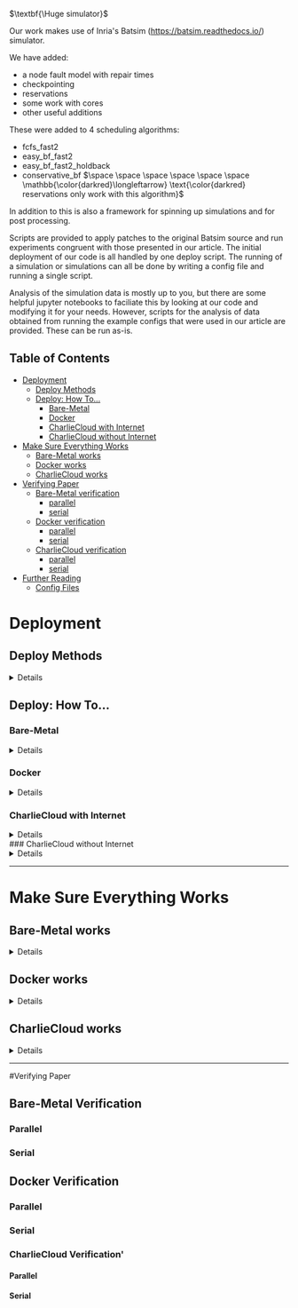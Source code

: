 <!-- Required extensions:  codehilite,markdown.extensions.tables,pymdownx.magiclink,pymdownx.betterem,pymdownx.tilde,pymdownx.emoji,pymdownx.tasklist,pymdownx.superfences,pymdownx.saneheaders -->




<!-- ----------------------------------------------------------------  Intro --------------------------------------------- -->
$\textbf{\Huge simulator}$ <br />

Our work makes use of Inria's Batsim (https://batsim.readthedocs.io/) simulator.

We have added:

- a node fault model with repair times
- checkpointing
- reservations
- some work with cores
- other useful additions

These were added to 4 scheduling algorithms:

- fcfs_fast2
- easy_bf_fast2
- easy_bf_fast2_holdback
- conservative_bf $\space \space \space \space \space \space \mathbb{\color{darkred}\longleftarrow} \text{\color{darkred} reservations only work with this algorithm}$

In addition to this is also a framework for spinning up simulations and for post processing.

Scripts are provided to apply patches to the original Batsim source and run experiments congruent with those presented in our article.  The initial deployment of our code is all handled by one deploy script.  The running of a simulation or simulations can all be done by writing a config file and running a single script.

Analysis of the simulation data is mostly up to you, but there are some helpful jupyter notebooks to faciliate this by looking at our code and modifying it for your needs.  However, scripts for the analysis of data obtained from running the example configs that were used in our article are provided.  These can be run as-is.


<!-- ----------------------------------------------------------------  Table of Contents --------------------------------------------- -->
## Table of Contents
- [Deployment](#deployment)
    - [Deploy Methods](#build_methods)
    - [Deploy: How To...](#deploy_how_to)
        - [Bare-Metal](#deploy_bare_metal)
        - [Docker](#deploy_docker)
        - [CharlieCloud with Internet](#deploy_charliecloud_with_internet)
        - [CharlieCloud without Internet](#deploy_charliecloud_without_internet)
- [Make Sure Everything Works](#run_tests_works)
    - [Bare-Metal works](#run_tests_works_bare_metal)
    - [Docker works](#run_tests_works_docker)
    - [CharlieCloud works](#run_tests_works_charliecloud)
- [Verifying Paper](#run_tests_verify)
    - [Bare-Metal verification](#run_tests_verify_bare_metal)
        - [parallel](#run_tests_verify_bare_metal_parallel)
        - [serial](#run_tests_verify_bare_metal_serial)
    - [Docker verification](#run_tests_verify_docker)
        - [parallel](#run_tests_verify_docker_parallel)
        - [serial](#run_tests_verify_docker_serial)
    - [CharlieCloud verification](#run_tests_verify_charliecloud)
        - [parallel](#run_tests_verify_charliecloud_parallel)
        - [serial](#run_tests_verify_charliecloud_serial)
- [Further Reading](#further_reading)
    - [Config Files](#config_files)


<!-- ----------------------------------------------------------------  Deployment --------------------------------------------- -->



<a name="deployment"></a>
# Deployment

<a name="build_methods"></a>
## Deploy Methods
<details>
There are 4 methods of building and deploying our batsim applications.

- bare-metal
    - will compile and install everything you need into a directory
- docker
    - will compile and install everything you need into a docker container
    - currently there is no option of parallelism with this method
- charliecloud with internet
    - charliecloud is a container technology that works when docker is not an option (think clusters without docker)
    - will compile and install everything you need into a directory
- charliecloud without internet
    - charliecloud is a container technology that works when docker is not an option (think clusters without docker)
    - meant to be run where you have internet
        - will compile and install everything you need and will be packaged into a directory to be copied to your setup without internet

</details>

<a name="deploy_how_to"></a> 
## Deploy: How To...

<a name="deploy_bare_metal"></a>
###  Bare-Metal

<details>
- obtain the code
- change directories
- deploy
```
git clone https://github.com/HPCMASPA2023-GitHub/simulator.git
cd simulator/basefiles
./deploy.sh -f bare-metal --prefix $(dirname `pwd`)
```

</details>

<a name="deploy_docker"></a>
### Docker

<details>
- obtain the code
- change directories
- deploy
```
git clone https://github.com/HPCMASPA2023-GitHub/simulator.git
cd simulator/basefiles
./deploy.sh -f docker
```
</details>

<a name="deploy_charliecloud_with_internet"></a> 
### CharlieCloud with Internet
<details>
- obtain the code
- change directories
- deploy
```
git clone https://github.com/HPCMASPA2023-GitHub/simulator.git
cd simulator/basefiles
./deploy.sh -f charliecloud
```
</details>
<a name="deploy_charliecloud_without_internet"></a> 
### CharlieCloud without Internet

<details>
- obtain the code
- change directories
- deploy package
- change directories
- scp folder
- ssh to remote
- change directories
- unpackage
```
git clone https://github.com/HPCMASPA2023-GitHub/simulator.git
cd simulator/basefiles
./deploy.sh -f charliecloud --no-internet --package
cd ../../
scp -r ./batsim_packaged user@remote.org:/home/USER/
ssh user@remote.org
cd /home/USER/batsim_packaged
./deploy.sh -f charliecloud --no-internet --un-package
```
</details>




<!-- ----------------------------------------------------------------  Make Sure Everything Works --------------------------------------------- -->
***



<a name="run_tests_works"></a> 
# Make Sure Everything Works

<a name="run_tests_works_bare_metal"></a> 
## Bare-Metal works
<details>
- change directories
- edit basefiles/batsim_environment.sh
- run test_serial script
- view result
- run test_parallel script
- view result
```
cd /path/to/simulator/basefiles
edit ./batsim_environment.sh      # make sure you point prefix to /path/to/simulator  (don't include basefiles in the path)
./tests/bare_metal/tests_serial.sh
```

You should see two SUCCESS messages
</details>

<a name="run_tests_works_docker"></a> 
## Docker works
<details>
- create and run a container from your simulator_compile image
- run test_serial script
- view result

```
docker run -it --name sim_test simulator_compile:latest
inside docker> ./tests/docker/tests_serial.sh

```
You should see a SUCCESS message
</details>

<a name="run_tests_works_charliecloud"></a> 
## CharlieCloud works
<details>
- change directories
- edit basefiles/batsim_environment.sh
- run test_serial script
- view result
- run test_parallel script
- view result
```
cd /path/to/simulator/basefiles
edit ./batsim_environment.sh      # make sure you point prefix to /path/to/simulator  (don't include basefiles in the path)
./tests/charliecloud/tests_serial.sh
./tests/charliecloud/tests_parallel.sh
```
You should see two SUCCESS messages
</details>


<!-- ----------------------------------------------------------------  Verifying Paper --------------------------------------------- -->
***


<a name="run_tests_verify"></a> 
#Verifying Paper

## <a name="run_tests_verify_bare_metal"></a> Bare-Metal Verification

### <a name="run_tests_verify_bare_metal_parallel"></a> Parallel

### <a name="run_tests_verify_bare_metal_serial"></a> Serial

## <a name="run_tests_verify_docker"></a> Docker Verification

### <a name="run_tests_verify_docker_parallel"></a> Parallel

### <a name="run_tests_verify_docker_serial"></a> Serial


### <a name="run_tests_verify_charliecloud"></a> CharlieCloud Verification'

#### <a name="run_tests_verify_charliecloud_parallel"></a> Parallel

#### <a name="run_tests_verify_charliecloud_serial"></a> Serial








